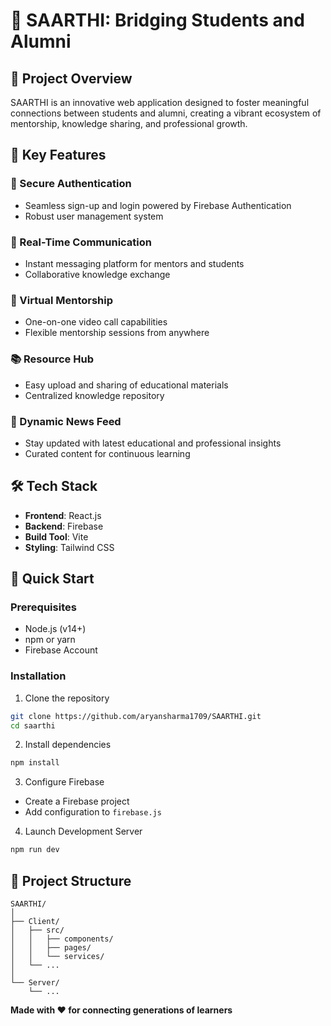 # 🌟 SAARTHI: Bridging Students and Alumni

## 🚀 Project Overview

SAARTHI is an innovative web application designed to foster meaningful connections between students and alumni, creating a vibrant ecosystem of mentorship, knowledge sharing, and professional growth.

## 🌈 Key Features

### 🔐 Secure Authentication
- Seamless sign-up and login powered by Firebase Authentication
- Robust user management system

### 💬 Real-Time Communication
- Instant messaging platform for mentors and students
- Collaborative knowledge exchange

### 🎥 Virtual Mentorship
- One-on-one video call capabilities
- Flexible mentorship sessions from anywhere

### 📚 Resource Hub
- Easy upload and sharing of educational materials
- Centralized knowledge repository

### 📰 Dynamic News Feed
- Stay updated with latest educational and professional insights
- Curated content for continuous learning

## 🛠 Tech Stack

- **Frontend**: React.js
- **Backend**: Firebase
- **Build Tool**: Vite
- **Styling**: Tailwind CSS

## 🚀 Quick Start

### Prerequisites
- Node.js (v14+)
- npm or yarn
- Firebase Account

### Installation

1. Clone the repository
```bash
git clone https://github.com/aryansharma1709/SAARTHI.git
cd saarthi
```

2. Install dependencies
```bash
npm install
```

3. Configure Firebase
- Create a Firebase project
- Add configuration to `firebase.js`

4. Launch Development Server
```bash
npm run dev
```

## 📂 Project Structure

```
SAARTHI/
│
├── Client/
│   ├── src/
│   │   ├── components/
│   │   ├── pages/
│   │   └── services/
│   └── ...
│
└── Server/
    └── ...
```



**Made with ❤️ for connecting generations of learners**
